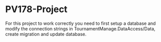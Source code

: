 # PV178-Project

For this project to work correctly you need to first setup a database and modify the connection strings in TournamentManage.DataAccess/Data, create migration and update database.